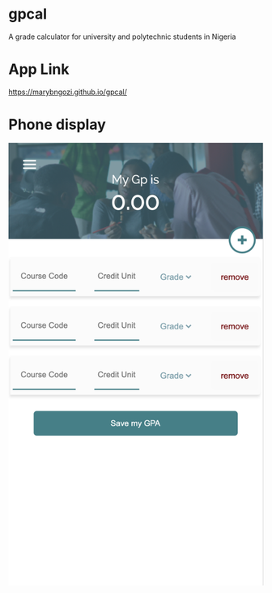 # gpcal
A grade calculator for university and polytechnic students in Nigeria

# App Link
https://marybngozi.github.io/gpcal/

# Phone display
![alt text](https://github.com/marybngozi/gpcal/blob/master/images/Screen%20Shot%202021-01-13%20at%205.31.12%20PM.png?raw=true)
